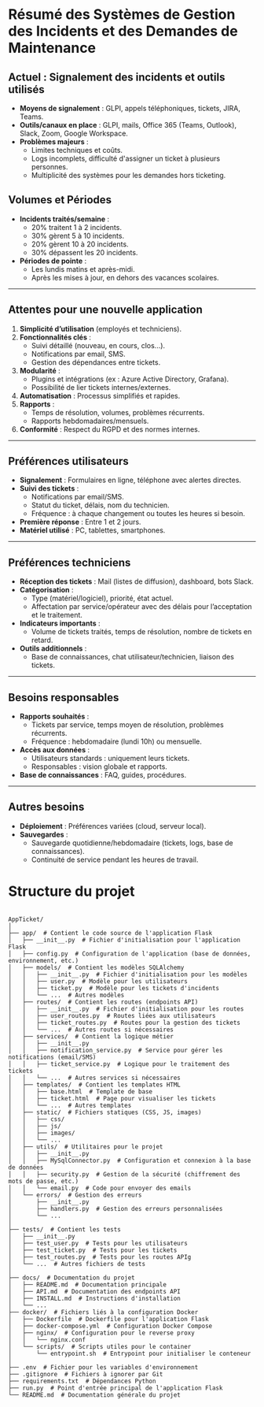 # Résumé des Systèmes de Gestion des Incidents et des Demandes de Maintenance

## **Actuel : Signalement des incidents et outils utilisés**
- **Moyens de signalement** : GLPI, appels téléphoniques, tickets, JIRA, Teams.
- **Outils/canaux en place** : GLPI, mails, Office 365 (Teams, Outlook), Slack, Zoom, Google Workspace.
- **Problèmes majeurs** :
  - Limites techniques et coûts.
  - Logs incomplets, difficulté d'assigner un ticket à plusieurs personnes.
  - Multiplicité des systèmes pour les demandes hors ticketing.

## **Volumes et Périodes**
- **Incidents traités/semaine** :
  - 20% traitent 1 à 2 incidents.
  - 30% gèrent 5 à 10 incidents.
  - 20% gèrent 10 à 20 incidents.
  - 30% dépassent les 20 incidents.
- **Périodes de pointe** :
  - Les lundis matins et après-midi.
  - Après les mises à jour, en dehors des vacances scolaires.

---

## **Attentes pour une nouvelle application**
1. **Simplicité d’utilisation** (employés et techniciens).
2. **Fonctionnalités clés** :
   - Suivi détaillé (nouveau, en cours, clos...).
   - Notifications par email, SMS.
   - Gestion des dépendances entre tickets.
3. **Modularité** :
   - Plugins et intégrations (ex : Azure Active Directory, Grafana).
   - Possibilité de lier tickets internes/externes.
4. **Automatisation** : Processus simplifiés et rapides.
5. **Rapports** :
   - Temps de résolution, volumes, problèmes récurrents.
   - Rapports hebdomadaires/mensuels.
6. **Conformité** : Respect du RGPD et des normes internes.

---

## **Préférences utilisateurs**
- **Signalement** : Formulaires en ligne, téléphone avec alertes directes.
- **Suivi des tickets** :
  - Notifications par email/SMS.
  - Statut du ticket, délais, nom du technicien.
  - Fréquence : à chaque changement ou toutes les heures si besoin.
- **Première réponse** : Entre 1 et 2 jours.
- **Matériel utilisé** : PC, tablettes, smartphones.

---

## **Préférences techniciens**
- **Réception des tickets** : Mail (listes de diffusion), dashboard, bots Slack.
- **Catégorisation** :
  - Type (matériel/logiciel), priorité, état actuel.
  - Affectation par service/opérateur avec des délais pour l’acceptation et le traitement.
- **Indicateurs importants** :
  - Volume de tickets traités, temps de résolution, nombre de tickets en retard.
- **Outils additionnels** :
  - Base de connaissances, chat utilisateur/technicien, liaison des tickets.

---

## **Besoins responsables**
- **Rapports souhaités** :
  - Tickets par service, temps moyen de résolution, problèmes récurrents.
  - Fréquence : hebdomadaire (lundi 10h) ou mensuelle.
- **Accès aux données** :
  - Utilisateurs standards : uniquement leurs tickets.
  - Responsables : vision globale et rapports.
- **Base de connaissances** : FAQ, guides, procédures.

---

## **Autres besoins**
- **Déploiement** : Préférences variées (cloud, serveur local).
- **Sauvegardes** :
  - Sauvegarde quotidienne/hebdomadaire (tickets, logs, base de connaissances).
  - Continuité de service pendant les heures de travail.
# Structure du projet

```plaintext

AppTicket/
│
├── app/  # Contient le code source de l'application Flask
│   ├── __init__.py  # Fichier d'initialisation pour l'application Flask
│   ├── config.py  # Configuration de l'application (base de données, environnement, etc.)
│   ├── models/  # Contient les modèles SQLAlchemy
│   │   ├── __init__.py  # Fichier d'initialisation pour les modèles
│   │   ├── user.py  # Modèle pour les utilisateurs
│   │   ├── ticket.py  # Modèle pour les tickets d'incidents
│   │   └── ...  # Autres modèles 
│   ├── routes/  # Contient les routes (endpoints API)
│   │   ├── __init__.py  # Fichier d'initialisation pour les routes
│   │   ├── user_routes.py  # Routes liées aux utilisateurs
│   │   ├── ticket_routes.py  # Routes pour la gestion des tickets
│   │   └── ...  # Autres routes si nécessaires
│   ├── services/  # Contient la logique métier
│   │   ├── __init__.py
│   │   ├── notification_service.py  # Service pour gérer les notifications (email/SMS)
│   │   ├── ticket_service.py  # Logique pour le traitement des tickets
│   │   └── ...  # Autres services si nécessaires
│   ├── templates/  # Contient les templates HTML 
│   │   ├── base.html  # Template de base
│   │   ├── ticket.html  # Page pour visualiser les tickets
│   │   └── ...  # Autres templates
│   ├── static/  # Fichiers statiques (CSS, JS, images)
│   │   ├── css/
│   │   ├── js/
│   │   ├── images/
│   │   └── ...
│   ├── utils/  # Utilitaires pour le projet
│   │   ├── __init__.py
│   │   ├── MySqlConnector.py  # Configuration et connexion à la base de données
│   │   ├── security.py  # Gestion de la sécurité (chiffrement des mots de passe, etc.)
│   │   └── email.py  # Code pour envoyer des emails
│   └── errors/  # Gestion des erreurs
│       ├── __init__.py
│       ├── handlers.py  # Gestion des erreurs personnalisées
│       └── ...
│
├── tests/  # Contient les tests
│   ├── __init__.py
│   ├── test_user.py  # Tests pour les utilisateurs
│   ├── test_ticket.py  # Tests pour les tickets
│   ├── test_routes.py  # Tests pour les routes APIg
│   └── ...  # Autres fichiers de tests
│
├── docs/  # Documentation du projet
│   ├── README.md  # Documentation principale
│   ├── API.md  # Documentation des endpoints API
│   ├── INSTALL.md  # Instructions d'installation
│   └── ...
├── docker/  # Fichiers liés à la configuration Docker
│   ├── Dockerfile  # Dockerfile pour l'application Flask
│   ├── docker-compose.yml  # Configuration Docker Compose
│   ├── nginx/  # Configuration pour le reverse proxy
│   │   └── nginx.conf
│   └── scripts/  # Scripts utiles pour le container
│       └── entrypoint.sh  # Entrypoint pour initialiser le conteneur
│
├── .env  # Fichier pour les variables d'environnement
├── .gitignore  # Fichiers à ignorer par Git
├── requirements.txt  # Dépendances Python
├── run.py  # Point d'entrée principal de l'application Flask
└── README.md  # Documentation générale du projet
```
